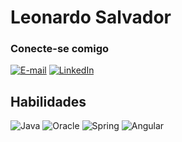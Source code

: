 #  Leonardo Salvador



### Conecte-se comigo

[![E-mail](https://img.shields.io/badge/-Email-000?style=for-the-badge&logo=microsoft-outlook&logoColor=E94D5F)](mailto:leosalvador.ernesto@gmail.com)
[![LinkedIn](https://img.shields.io/badge/-LinkedIn-000?style=for-the-badge&logo=linkedin&logoColor=30A3DC)](https://www.linkedin.com/in/leonardo-salvador-064859a3/)


## Habilidades
![Java](https://img.shields.io/badge/Java-E34F26?style=for-the-badge&logo=java&logoColor=white)
![Oracle](https://img.shields.io/badge/Oracle-1572B6?style=for-the-badge&logo=oracle&logoColor=white)
![Spring](https://img.shields.io/badge/Spring-1572B7?style=for-the-badge&logo=spring&logoColor=green)
![Angular](https://img.shields.io/badge/Angular-1572B?7style=for-the-badge&logo=angular&logoColor=red)



